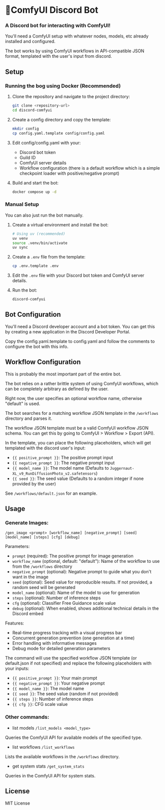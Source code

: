 # 🤖ComfyUI Discord Bot

### A Discord bot for interacting with ComfyUI!

You'll need a ComfyUI setup with whatever nodes, models, etc already installed and configured.

The bot works by using ComfyUI workflows in API-compatible JSON format, templated with the user's input from discord.



## Setup

### Running the bog using Docker (Recommended)

1. Clone the repository and navigate to the project directory:
   ```bash
   git clone <repository-url>
   cd discord-comfyui
   ```

2. Create a config directory and copy the template:
   ```bash
   mkdir config
   cp config.yaml.template config/config.yaml
   ```

3. Edit config/config.yaml with your:
   - Discord bot token
   - Guild ID
   - ComfyUI server details
   - Workflow configuration (there is a default workflow which is a simple checkpoint loader with positive/negative prompt)

4. Build and start the bot:
   ```bash
   docker compose up -d
   ```

### Manual Setup

You can also just run the bot manually.

1. Create a virtual environment and install the bot:
   ```bash
   # Using uv (recommended)
   uv venv
   source .venv/bin/activate
   uv sync
   ```

2. Create a `.env` file from the template:
   ```bash
   cp .env.template .env
   ```

3. Edit the `.env` file with your Discord bot token and ComfyUI server details.

4. Run the bot:
   ```bash
   discord-comfyui
   ```

## Bot Configuration

You'll need a Discord developer account and a bot token. You can get this by creating a new application in the Discord Developer Portal.

Copy the config.yaml.template to config.yaml and follow the comments to configure the bot with this info.

## Workflow Configuration

This is probably the most important part of the entire bot.

The bot relies on a rather brittle system of using ComfyUI workflows, which can be completely arbitrary as defined by the user.

Right now, the user specifies an optional workflow name, otherwise "default" is used. 

The bot searches for a matching workflow JSON template in the `/workflows` directory and parses it.

The workflow JSON template must be a valid ComfyUI workflow JSON schema. You can get this by going to ComfyUI > Workflow > Export (API).

In the template, you can place the following placeholders, which will get templated with the discord user's input:
- `{{ positive_prompt }}`: The positive prompt input
- `{{ negative_prompt }}`: The negative prompt input
- `{{ model_name }}`: The model name (Defaults to `Juggernaut-XL_v9_RunDiffusionPhoto_v2.safetensors`)
- `{{ seed }}`: The seed value (Defaults to a random integer if none provided by the user)

See `/workflows/default.json` for an example.

## Usage

### Generate Images:
`/gen_image <prompt> [workflow_name] [negative_prompt] [seed] [model_name] [steps] [cfg] [debug]`

Parameters:
- `prompt` (required): The positive prompt for image generation
- `workflow_name` (optional, default: "default"): Name of the workflow to use from the `/workflows` directory
- `negative_prompt` (optional): Negative prompt to guide what you don't want in the image
- `seed` (optional): Seed value for reproducible results. If not provided, a random seed will be generated
- `model_name` (optional): Name of the model to use for generation
- `steps` (optional): Number of inference steps
- `cfg` (optional): Classifier Free Guidance scale value
- `debug` (optional): When enabled, shows additional technical details in the Discord embed

Features:
- Real-time progress tracking with a visual progress bar
- Concurrent generation prevention (one generation at a time)
- Error handling with informative messages
- Debug mode for detailed generation parameters

The command will use the specified workflow JSON template (or default.json if not specified) and replace the following placeholders with your inputs:
- `{{ positive_prompt }}`: Your main prompt
- `{{ negative_prompt }}`: Your negative prompt
- `{{ model_name }}`: The model name
- `{{ seed }}`: The seed value (random if not provided)
- `{{ steps }}`: Number of inference steps
- `{{ cfg }}`: CFG scale value

### Other commands:
- list models
`/list_models <model_type>`

Queries the ComfyUI API for available models of the specified type.

- list workflows
`/list_workflows`

Lists the available workflows in the `/workflows` directory.

- get system stats
`/get_system_stats`

Queries in the ComfyUI API for system stats.

## License

MIT License
